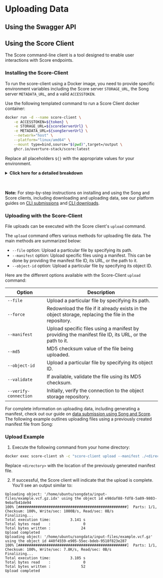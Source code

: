 # Uploading Data

## Using the Swagger API

## Using the Score Client

The Score command-line client is a tool designed to enable user interactions with Score endpoints.

### Installing the Score-Client

To run the score-client using a Docker image, you need to provide specific environment variables including the Score server `STORAGE_URL`, the Song server `METADATA_URL`, and a valid `ACCESSTOKEN`.

Use the following templated command to run a Score Client docker container:

```bash
docker run -d --name score-client \
    -e ACCESSTOKEN=${token} \
    -e STORAGE_URL=${scoreServerUrl} \
    -e METADATA_URL=${songServerUrl} \
    --network="host" \
    --platform="linux/amd64" \
    --mount type=bind,source="$(pwd)",target=/output \
    ghcr.io/overture-stack/score:latest
```

Replace all placeholders `${}` with the appropriate values for your environment.

<details>

  <summary><b>Click here for a detailed breakdown</b></summary>

<br></br>

  - `-d` runs the container in detached mode, meaning it runs in the background and does not receive input or display output in the terminal.


  - `-e ACCESSTOKEN=${token}` will be the access token supplied by the platform's authorization and authentication service. For Overture, this will be Ego or Keycloak. API keys can be generated by users by logging into the front-end stage UI and navigating to their profile page.


  - `-e STORAGE_URL=${scoreServerUrl}` is the URL for the Score server that the Score-Client will interact with.


  - `-e METADATA_URL=${songServerUrl}` is the URL for the Song server that the Score-Client will interact with.


  - `--network="host"` uses the host network stack inside the container, bypassing the usual network isolation. This means the container shares the network namespace with the host machine.


  - `--platform="linux/amd64"` specifies the platform the container should emulate. In this case, it's set to linux/amd64, indicating the container is intended to run on a Linux system with an AMD64 architecture.


  - `--mount type=bind,source="$(pwd)",target=/output` mounts a directory of choice and its contents (volume) from the host machine to the container. Any changes made to the files in this directory will be reflected in both locations.

---

</details>
<br></br>


**Note:** For step-by-step instructions on installing and using the Song and Score clients, including downloading and uploading data, see our platform guides on [CLI submissions](https://www.overture.bio/documentation/guides/submission/clientsubmission/) and [CLI downloads](https://www.overture.bio/documentation/guides/download/clientdownload/).

### Uploading with the Score-Client

File uploads can be executed with the Score client's `upload` command.

The `upload` command offers various methods for uploading file data. The main methods are summarized below:

- `--file` option: Upload a particular file by specifying its path.
- `--manifest` option: Upload specific files using a manifest. This can be done by providing the manifest file ID, its URL, or the path to it.
- `--object-id` option: Upload a particular file by specifying its object ID.

Here are the different options available with the Score-Client `upload` command:

| Option | Description |
| -------| ------------|
| `--file` | Upload a particular file by specifying its path. |
| `--force` | Redownload the file if it already exists in the object storage, replacing the file in the repository. |
| `--manifest` | Upload specific files using a manifest by providing the manifest file ID, its URL, or the path to it. |
| `--md5` | MD5 checksum value of the file being uploaded. |
| `--object-id` | Upload a particular file by specifying its object ID. |
| `--validate` | If available, validate the file using its MD5 checksum. |
| `--verify-connection` | Initially, verify the connection to the object storage repository. |

For complete information on uploading data, including generating a manifest, check out our guide on [data submission using Song and Score](../../01-song/03-Usage/01-submitting-data.md). The following example outlines uploading files using a previously created manifest file from Song:

### Upload Example

1. Execute the following command from your home directory:

```bash
docker exec score-client sh -c "score-client upload --manifest ./<directory>/manifest.txt"
```

Replace `<directory>` with the location of the previously generated manifest file.

2. If successful, the Score client will indicate that the upload is complete. You'll see an output similar to:

```shell
Uploading object: '/home/ubuntu/songdata/input-files/example.vcf.gz.idx' using the object id e98daf88-fdf8-5a89-9803-9ebafb41de94
100% [##################################################]  Parts: 1/1, Checksum: 100%, Write/sec: 1000B/s, Read/sec: 0B/s
Finalizing...
Total execution time:         3.141 s
Total bytes read    :               0
Total bytes written :              24
Upload completed
Uploading object: '/home/ubuntu/songdata/input-files/example.vcf.gz' using the object id 440f4559-e905-55ec-bdeb-9518f823e287
100% [##################################################]  Parts: 1/1, Checksum: 100%, Write/sec: 7.8K/s, Read/sec: 0B/s
Finalizing...
Total execution time:         3.105 s
Total bytes read    :               0
Total bytes written :              52
Upload completed
```
